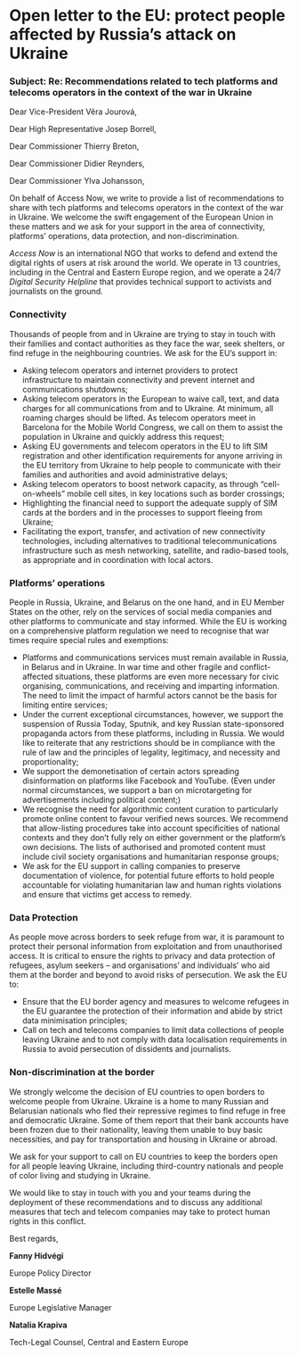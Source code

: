 # Open letter to the EU: protect people affected by Russia’s attack on Ukraine

### Subject: Re: Recommendations related to tech platforms and telecoms operators in the context of the war in Ukraine

Dear Vice-President Věra Jourová,

Dear High Representative Josep Borrell,

Dear Commissioner Thierry Breton,

Dear Commissioner Didier Reynders,

Dear Commissioner Ylva Johansson,

On behalf of Access Now, we write to provide a list of recommendations to share with tech platforms and telecoms operators in the context of the war in Ukraine. We welcome the swift engagement of the European Union in these matters and we ask for your support in the area of connectivity, platforms’ operations, data protection, and non-discrimination.

*Access Now* is an international NGO that works to defend and extend the digital rights of users at risk around the world. We operate in 13 countries, including in the Central and Eastern Europe region, and we operate a 24/7 *Digital Security Helpline* that provides technical support to activists and journalists on the ground.

### Connectivity

Thousands of people from and in Ukraine are trying to stay in touch with their families and contact authorities as they face the war, seek shelters, or find refuge in the neighbouring countries. We ask for the EU’s support in:

-   Asking telecom operators and internet providers to protect infrastructure to maintain connectivity and prevent internet and communications shutdowns;
-   Asking telecom operators in the European to waive call, text, and data charges for all communications from and to Ukraine. At minimum, all roaming charges should be lifted. As telecom operators meet in Barcelona for the Mobile World Congress, we call on them to assist the population in Ukraine and quickly address this request; 
-   Asking EU governments and telecom operators in the EU to lift SIM registration and other identification requirements for anyone arriving in the EU territory from Ukraine to help people to communicate with their families and authorities and avoid administrative delays;
-   Asking telecom operators to boost network capacity, as through “cell-on-wheels” mobile cell sites, in key locations such as border crossings;
-   Highlighting the financial need to support the adequate supply of SIM cards at the borders and in the processes to support fleeing from Ukraine;
-   Facilitating the export, transfer, and activation of new connectivity technologies, including alternatives to traditional telecommunications infrastructure such as mesh networking, satellite, and radio-based tools, as appropriate and in coordination with local actors.

### Platforms’ operations

People in Russia, Ukraine, and Belarus on the one hand, and in EU Member States on the other, rely on the services of social media companies and other platforms to communicate and stay informed. While the EU is working on a comprehensive platform regulation we need to recognise that war times require special rules and exemptions:


-   Platforms and communications services must remain available in Russia, in Belarus and in Ukraine. In war time and other fragile and conflict-affected situations, these platforms are even more necessary for civic organising, communications, and receiving and imparting information. The need to limit the impact of harmful actors cannot be the basis for limiting entire services; 
-   Under the current exceptional circumstances, however, we support the suspension of Russia Today, Sputnik, and key Russian state-sponsored propaganda actors from these platforms, including in Russia. We would like to reiterate that any restrictions should be in compliance with the rule of law and the principles of legality, legitimacy, and necessity and proportionality; 
-   We support the demonetisation of certain actors spreading disinformation on platforms like Facebook and YouTube. (Even under normal circumstances, we support a ban on microtargeting for advertisements including political content;)
-   We recognise the need for algorithmic content curation to particularly promote online content to favour verified news sources. We recommend that allow-listing procedures take into account specificities of national contexts and they don’t fully rely on either government or the platform’s own decisions. The lists of authorised and promoted content must include civil society organisations and humanitarian response groups;
-   We ask for the EU support in calling companies to preserve documentation of violence, for potential future efforts to hold people accountable for violating humanitarian law and human rights violations and ensure that victims get access to remedy. 

### Data Protection

As people move across borders to seek refuge from war, it is paramount to protect their personal information from exploitation and from unauthorised access. It is critical to ensure the rights to privacy and data protection of refugees, asylum seekers – and organisations’ and individuals’ who aid them at the border and beyond to avoid risks of persecution. We ask the EU to:

-   Ensure that the EU border agency and measures to welcome refugees in the EU guarantee the protection of their information and abide by strict data minimisation principles;
-   Call on tech and telecoms companies to limit data collections of people leaving Ukraine and to not comply with data localisation requirements in Russia to avoid persecution of dissidents and journalists.

### Non-discrimination at the border

We strongly welcome the decision of EU countries to open borders to welcome people from Ukraine. Ukraine is a home to many Russian and Belarusian nationals who fled their repressive regimes to find refuge in free and democratic Ukraine. Some of them report that their bank accounts have been frozen due to their nationality, leaving them unable to buy basic necessities, and pay for transportation and housing in Ukraine or abroad. 

We ask for your support to call on EU countries to keep the borders open for all people leaving Ukraine, including third-country nationals and people of color living and studying in Ukraine.

We would like to stay in touch with you and your teams during the deployment of these recommendations and to discuss any additional measures that tech and telecom companies may take to protect human rights in this conflict.

Best regards,

__Fanny Hidvégi__

Europe Policy Director

__Estelle Massé__

Europe Legislative Manager

__Natalia Krapiva__

Tech-Legal Counsel, Central and Eastern Europe
